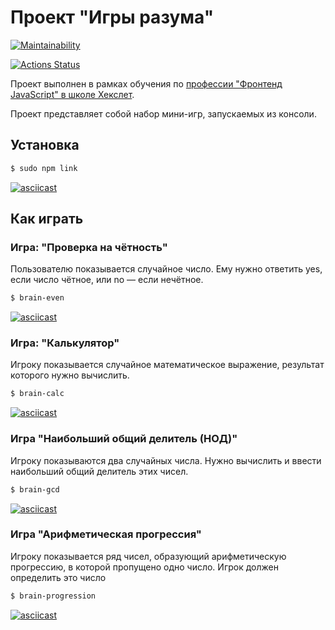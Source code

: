 # Проект "Игры разума"

[![Maintainability](https://api.codeclimate.com/v1/badges/e9ca5f158779a4919633/maintainability)](https://codeclimate.com/github/elvolt/frontend-project-lvl1/maintainability)

[![Actions Status](https://github.com/elvolt/frontend-project-lvl1/workflows/Node%20CI/badge.svg)](https://github.com/elvolt/frontend-project-lvl1/actions)

Проект выполнен в рамках обучения по 
<a href="https://ru.hexlet.io/professions/frontend">профессии "Фронтенд JavaScript" в школе Хекслет</a>.

Проект представляет собой набор мини-игр, запускаемых из консоли.

## Установка

```bash
$ sudo npm link
```
[![asciicast](https://asciinema.org/a/e6YrI5Dvoc4yUaTk2fFdqFtnE.svg)](https://asciinema.org/a/e6YrI5Dvoc4yUaTk2fFdqFtnE)



## Как играть

### Игра: "Проверка на чётность"

Пользователю показывается случайное число. Ему нужно ответить yes, если число чётное, или no — если нечётное.
```bash
$ brain-even
```

[![asciicast](https://asciinema.org/a/7PaHK4gIg5Z2VVrzK8vP98IsU.svg)](https://asciinema.org/a/7PaHK4gIg5Z2VVrzK8vP98IsU)


### Игра: "Калькулятор"

Игроку показывается случайное математическое выражение, результат которого нужно вычислить.
```bash
$ brain-calc
```

[![asciicast](https://asciinema.org/a/x7iLgk3NTHpPQr3sMlkw0KBKZ.svg)](https://asciinema.org/a/x7iLgk3NTHpPQr3sMlkw0KBKZ)


### Игра "Наибольший общий делитель (НОД)"
Игроку показываются два случайных числа. Нужно вычислить и ввести наибольший общий делитель этих чисел.
```bash
$ brain-gcd
```

[![asciicast](https://asciinema.org/a/jwJtwbX8prqbXhmt6bn0F4MtJ.svg)](https://asciinema.org/a/jwJtwbX8prqbXhmt6bn0F4MtJ)


### Игра "Арифметическая прогрессия"
Игроку показывается ряд чисел, образующий арифметическую прогрессию, в которой пропущено одно число. Игрок должен определить это число
```bash
$ brain-progression
```

[![asciicast](https://asciinema.org/a/4btAF4ZPi45WbnioX7fXdL0gn.svg)](https://asciinema.org/a/4btAF4ZPi45WbnioX7fXdL0gn)
